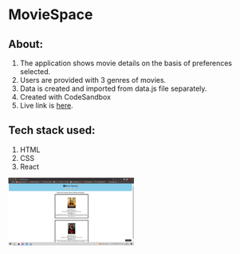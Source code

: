 # MovieSpace
## About: 
1. The application shows movie details on the basis of preferences selected.
2. Users are provided with 3 genres of movies.
3. Data is created and imported from data.js file separately.
4. Created with CodeSandbox
5. Live link is [here](https://codesandbox.io/s/github/mayank0801/Mark-9-MovieSpace).

## Tech stack used:
1. HTML
2. CSS
3. React

<img src="images/mark9image.png" height="30%" width="50%">
